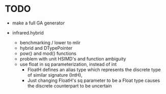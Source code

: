 # TODO
- make a full GA generator

- infrared.hybrid
  - benchmarking / lower to mlir
  - hybrid and DTypePointer
  - pow() and mod() functions
  - problem with unit HSIMD's and function ambiguity
  - use float in sq parameterization, instead of int
    - FloatH defines an alias type which represents the discrete type of similar signature (IntH),
    - Just changing FloatH's sq parameter to be a Float type causes the discrete counterpart to be uncertain
